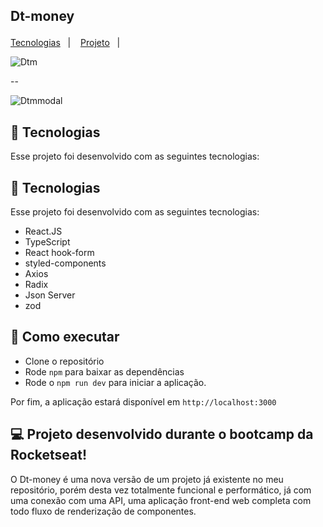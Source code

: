 ## Dt-money<p align="center">
  <a href="#-tecnologias">Tecnologias</a>&nbsp;&nbsp;&nbsp;|&nbsp;&nbsp;&nbsp;
  <a href="#-projeto">Projeto</a>&nbsp;&nbsp;&nbsp;|&nbsp;&nbsp;&nbsp;
</p>

<p align="center">

![Dtm](https://user-images.githubusercontent.com/86750985/189461288-01f9ee03-53e9-44c8-adf1-1c8eb573e206.png)
</p>

<p align="center">

--
  
<p align="center">
  
  
  ![Dtmmodal](https://user-images.githubusercontent.com/86750985/189461336-f7e1135e-7b80-4927-a3c5-e133edb61706.png)
</p>


## 🚀 Tecnologias


Esse projeto foi desenvolvido com as seguintes tecnologias:
## 🚀 Tecnologias

Esse projeto foi desenvolvido com as seguintes tecnologias:

- React.JS
- TypeScript
- React hook-form
- styled-components
- Axios
- Radix
- Json Server
- zod

## 🚀 Como executar

- Clone o repositório
- Rode `npm` para baixar as dependências
- Rode o `npm run dev` para iniciar a aplicação.

Por fim, a aplicação estará disponível em `http://localhost:3000`


## 💻 Projeto desenvolvido durante o bootcamp da Rocketseat!

O Dt-money é uma nova versão de um projeto já existente no meu repositório, porém desta vez totalmente funcional e performático, já com uma conexão com uma API, uma aplicação front-end web completa com todo fluxo de renderização de componentes.



